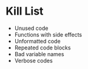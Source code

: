 Kill List
=========
* Unused code
* Functions with side effects
* Unformatted code
* Repeated code blocks
* Bad variable names
* Verbose codes

